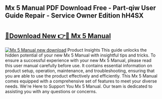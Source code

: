 ## Mx 5 Manual PDF Download Free - Part-qiw User Guide Repair - Service Owner Edition hH4SX

# <h2><a href="http://cf23863.oget.top/?id=Mx+5+Manual">🔗Download New 👉🔴 Mx 5 Manual</a></h2>

[![Mx 5 Manual new download](https://i.imgur.com/5g1atiW.png)](http://cf23863.oget.top/?id=Mx+5+Manual)
Product Insights This guide unlocks the hidden potential of your new Mx 5 Manual with insightful tips and tricks. To ensure a successful experience with your new Mx 5 Manual, please read this user manual carefully before use. It contains essential information on product setup, operation, maintenance, and troubleshooting, ensuring that you are able to use the product effectively and efficiently. This Mx 5 Manual comes equipped with a comprehensive set of features to meet your diverse needs. We're Here to Support You Mx 5 Manual. Our team is dedicated to assisting you with any questions or concerns.
